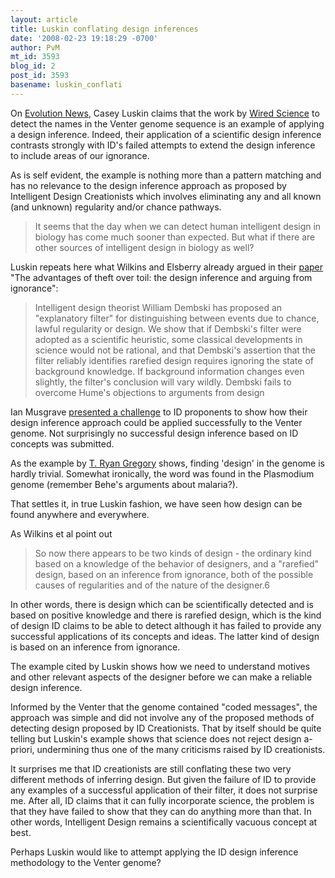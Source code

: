 ```yaml
---
layout: article
title: Luskin conflating design inferences
date: '2008-02-23 19:18:29 -0700'
author: PvM
mt_id: 3593
blog_id: 2
post_id: 3593
basename: luskin_conflati
---
```

On [Evolution News](http://www.evolutionnews.org/2008/02/wired_magazine_makes_biologica.html), Casey Luskin claims that the work by [Wired Science](http://blog.wired.com/wiredscience/2008/01/venter-institut.html)  to detect the names in the Venter genome sequence is an example of applying a design inference. Indeed, their application of a scientific design inference contrasts strongly with ID's failed attempts to extend the design inference to include areas of our ignorance.

As is self evident, the example is nothing more than a pattern matching and has no relevance to the design inference approach as proposed by Intelligent Design Creationists which involves eliminating any and all known (and unknown) regularity and/or chance pathways.

> It seems that the day when we can detect human intelligent design in biology has come much sooner than expected. But what if there are other sources of intelligent design in biology as well?

Luskin repeats here what Wilkins and Elsberry already argued in their [paper](http://www.talkdesign.org/faqs/theftovertoil/theftovertoil.html) "The advantages of theft over toil: the design inference and arguing from ignorance":

> Intelligent design theorist William Dembski has proposed an "explanatory filter" for distinguishing between events due to chance, lawful regularity or design. We show that if Dembski's filter were adopted as a scientific heuristic, some classical developments in science would not be rational, and that Dembski's assertion that the filter reliably identifies rarefied design requires ignoring the state of background knowledge. If background information changes even slightly, the filter's conclusion will vary wildly. Dembski fails to overcome Hume's objections to arguments from design

Ian Musgrave [presented a challenge](http://pandasthumb.org/archives/2008/02/the-intelligent-3.html) to ID proponents to show how their design inference approach could be applied successfully to the Venter genome. Not surprisingly no successful design inference based on ID concepts was submitted.

As the example by [T. Ryan Gregory](http://genomicron.blogspot.com/2008/02/evidence-of-design-in-genome.html) shows, finding 'design' in the genome is hardly trivial. Somewhat ironically, the word was found in the Plasmodium genome (remember Behe's arguments about malaria?).

That settles it, in true Luskin fashion, we have seen how design can be found anywhere and everywhere.

As Wilkins et al point out

> So now there appears to be two kinds of design - the ordinary kind based on a knowledge of the behavior of designers, and a "rarefied" design, based on an inference from ignorance, both of the possible causes of regularities and of the nature of the designer.6

In other words, there is design which can be scientifically detected and is based on positive knowledge and there is rarefied design, which is the kind of design ID claims to be able to detect although it has failed to provide any successful applications of its concepts and ideas. The latter kind of design is based on an inference from ignorance.

The example cited by Luskin shows how we need to understand motives and other relevant aspects of the designer before we can make a reliable design inference.

Informed by the Venter  that the genome contained "coded messages", the approach was simple and did not involve any of the proposed methods of detecting design proposed by ID Creationists. That by itself should be quite telling but Luskin's example shows that science does not reject design a-priori, undermining thus one of the many criticisms raised by ID creationists.

It surprises me that ID creationists are still conflating these two very different methods of inferring design. But given the failure of ID to provide any examples of a successful application of their filter, it does not surprise me. After all, ID claims that it can fully incorporate science, the problem is that they have failed to show that they can do anything more than that. In other words, Intelligent Design remains a scientifically vacuous concept at best.

Perhaps Luskin would like to attempt applying the ID design inference methodology to the Venter genome?
